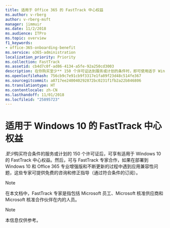 ```yaml
---
title: 适用于 Office 365 的 FastTrack 中心权益
ms.author: v-rberg
author: v-rberg-msft
manager: jimmuir
ms.date: 11/2/2018
ms.audience: ITPro
ms.topic: overview
f1_keywords:
- office-365-onboarding-benefit
ms.service: o365-administration
localization_priority: Priority
ms.collection: FastTrack
ms.assetid: cb4d7c0f-ad86-4134-a5fe-92a250cd3003
description: 在你购买至少** 150 个许可证达到服务或计划的条件时，即可使用适于 Windows 10 的 FastTrack 中心权益。
ms.openlocfilehash: 756cb9c7e91cb9f3317e1fa89f23d48c514fe367
ms.sourcegitcommit: a8717ee240040292872bc0231f1fb2a22b846806
ms.translationtype: HT
ms.contentlocale: zh-CN
ms.lasthandoff: 11/01/2018
ms.locfileid: "25895723"
---
```

# <a name="fasttrack-center-benefit-for-windows-10"></a>适用于 Windows 10 的 FastTrack 中心权益

*至少*购买符合条件的服务或计划的 150 个许可证后，可享有适用于 Windows 10 的 FastTrack 中心权益。然后，可与 FastTrack 专家合作，如果在部署到 Windows 10 和 Office 365 专业增强版和不断更新的过程中遇到应用兼容性问题，这些专家可提供免费的咨询和修正指导（通过符合条件的订阅）。 
  
> [!NOTE]
> 在本文档中，FastTrack 专家是指包括 Microsoft 员工、Microsoft 核准供应商和 Microsoft 核准合作伙伴在内的人员。 
    
> [!NOTE]
> 本信息仅供参考。 
  

  

 